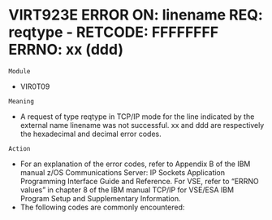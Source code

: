 # VIRT923E ERROR ON: linename REQ: reqtype - RETCODE: FFFFFFFF ERRNO: xx (ddd)

`Module`
- VIR0T09

`Meaning`
- A request of type reqtype in TCP/IP mode for the line indicated by the external name linename was not successful. xx and ddd are respectively the hexadecimal and decimal error codes.

`Action`
- For an explanation of the error codes, refer to Appendix B of the IBM manual z/OS Communications Server: IP Sockets Application Programming Interface Guide and Reference. For VSE, refer to “ERRNO values” in chapter 8 of the IBM manual TCP/IP for VSE/ESA IBM Program Setup and Supplementary Information.
- The following codes are commonly encountered:
